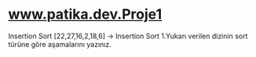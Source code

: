 # www.patika.dev.Proje1
Insertion Sort
[22,27,16,2,18,6] -> Insertion Sort
1.Yukarı verilen dizinin sort türüne göre aşamalarını yazınız.
